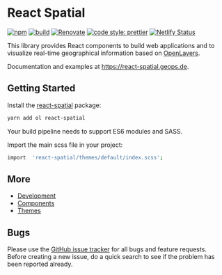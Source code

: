 # React Spatial

[![npm](https://img.shields.io/npm/v/react-spatial.svg?style=flat-square)](https://www.npmjs.com/package/react-spatial)
[![build](https://github.com/geops/react-spatial/workflows/main/badge.svg)](https://github.com/geops/react-spatial/actions?query=workflow%3Amain)
[![Renovate](https://img.shields.io/badge/renovate-enabled-brightgreen.svg)](https://renovatebot.com)
[![code style: prettier](https://img.shields.io/badge/code_style-prettier-ff69b4.svg?style=flat-square)](https://github.com/prettier/prettier)
[![Netlify Status](https://api.netlify.com/api/v1/badges/8f7b7082-8998-4e1f-9a34-4d8cd18e6003/deploy-status)](https://app.netlify.com/sites/react-spatial/deploys)

This library provides React components to build web applications and to visualize real-time geographical information based on [OpenLayers](https://openlayers.org/).

Documentation and examples at https://react-spatial.geops.de.

## Getting Started

Install the [react-spatial](https://www.npmjs.com/package/react-spatial) package:

```bash
yarn add ol react-spatial
```

Your build pipeline needs to support ES6 modules and SASS.

Import the main scss file in your project:

```bash
import  'react-spatial/themes/default/index.scss';
```

## More

- [Development](https://github.com/geops/react-spatial/tree/master/DEVELOP.md)
- [Components](https://github.com/geops/react-spatial/tree/master/src/components)
- [Themes](https://github.com/geops/react-spatial/tree/master/src/themes)

## Bugs

Please use the [GitHub issue tracker](https://github.com/geops/react-spatial/issues) for all bugs and feature requests. Before creating a new issue, do a quick search to see if the problem has been reported already.
